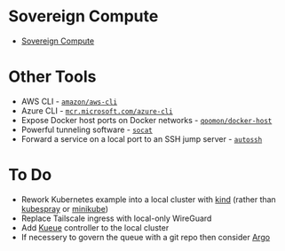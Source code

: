 # Sovereign Compute

* [Sovereign Compute](sovereign-compute)

# Other Tools

* AWS CLI - [`amazon/aws-cli`](https://hub.docker.com/r/amazon/aws-cli)
* Azure CLI - [`mcr.microsoft.com/azure-cli`](https://hub.docker.com/_/microsoft-azure-cli)
* Expose Docker host ports on Docker networks - [`qoomon/docker-host`](https://github.com/qoomon/docker-host)
* Powerful tunneling software - [`socat`](https://www.redhat.com/sysadmin/getting-started-socat)
* Forward a service on a local port to an SSH jump server - [`autossh`](https://www.harding.motd.ca/autossh/)

# To Do

- Rework Kubernetes example into a local cluster with [kind](https://kind.sigs.k8s.io/docs/user/quick-start#installing-from-release-binaries) (rather than [kubespray](https://github.com/kubernetes-sigs/kubespray) or [minikube](https://github.com/kubernetes/minikube))
- Replace Tailscale ingress with local-only WireGuard
- Add [Kueue](https://github.com/kubernetes-sigs/kueue) controller to the local cluster
- If necessery to govern the queue with a git repo then consider [Argo](https://github.com/argoproj)
